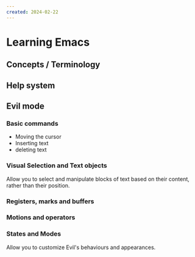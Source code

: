 ```yaml
---
created: 2024-02-22
---
```


# Learning Emacs

## Concepts / Terminology

## Help system

## Evil mode
### Basic commands
- Moving the cursor
- Inserting text
- deleting text
### Visual Selection and Text objects
Allow you to select and manipulate blocks of text based on their content, rather than their position.

### Registers, marks and buffers
### Motions and operators
### States and Modes
Allow you to customize Evil's behaviours and appearances.
### 